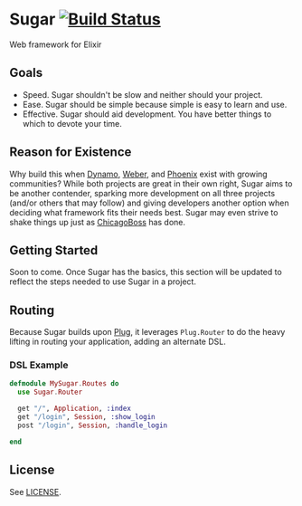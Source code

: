 # Sugar [![Build Status](https://travis-ci.org/slogsdon/sugar.png?branch=master)](https://travis-ci.org/slogsdon/sugar)

Web framework for Elixir

## Goals

- Speed. Sugar shouldn't be slow and neither should your project.
- Ease. Sugar should be simple because simple is easy to learn and use.
- Effective. Sugar should aid development. You have better things to which to devote your time.

## Reason for Existence

Why build this when [Dynamo](https://github.com/dynamo/dynamo), [Weber](http://0xax.github.io/weber/), and [Phoenix](https://github.com/phoenixframework/phoenix) exist with growing communities? While both projects are great in their own right, Sugar aims to be another contender, sparking more development on all three projects (and/or others that may follow) and giving developers another option when deciding what framework fits their needs best. Sugar may even strive to shake things up just as [ChicagoBoss](http://www.chicagoboss.org/) has done.

## Getting Started

Soon to come. Once Sugar has the basics, this section will be updated to reflect the steps needed to use Sugar in a project.

## Routing

Because Sugar builds upon [Plug](https://github.com/elixir-lang/plug), it leverages `Plug.Router` to do the heavy lifting in routing your application, adding an alternate DSL.

### DSL Example

```elixir
defmodule MySugar.Routes do
  use Sugar.Router

  get "/", Application, :index
  get "/login", Session, :show_login
  post "/login", Session, :handle_login

end
```

## License

See [LICENSE](https://github.com/slogsdon/sugar/blob/master/LICENSE).